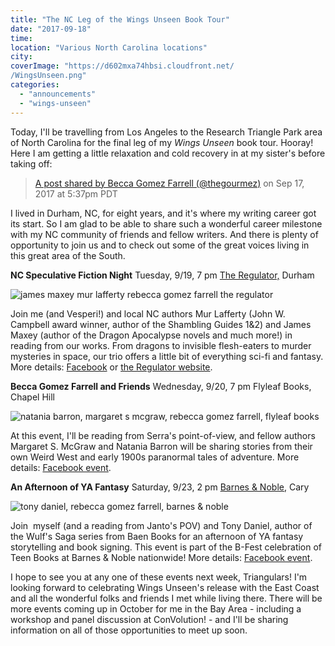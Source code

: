 ```yaml
---
title: "The NC Leg of the Wings Unseen Book Tour"
date: "2017-09-18"
time:
location: "Various North Carolina locations"
city:
coverImage: "https://d602mxa74hbsi.cloudfront.net/
/WingsUnseen.png"
categories:
  - "announcements"
  - "wings-unseen"
---
```


Today, I'll be travelling from Los Angeles to the Research Triangle Park area of North Carolina for the final leg of my _Wings Unseen_ book tour. Hooray! Here I am getting a little relaxation and cold recovery in at my sister's before taking off:

> [A post shared by Becca Gomez Farrell (@thegourmez)](https://www.instagram.com/p/BZKZrUhn3Z5/) on Sep 17, 2017 at 5:37pm PDT

I lived in Durham, NC, for eight years, and it's where my writing career got its start. So I am glad to be able to share such a wonderful career milestone with my NC community of friends and fellow writers. And there is plenty of opportunity to join us and to check out some of the great voices living in this great area of the South.

**NC Speculative Fiction Night** Tuesday, 9/19, 7 pm [The Regulator,](http://www.regulatorbookshop.com/) Durham

![james maxey mur lafferty rebecca gomez farrell the regulator](https://d2ypg8o05lff0b.cloudfront.net/wp-content/uploads/sites/3/2017/09/Regulator-FB-500x188.jpg)

Join me (and Vesperi!) and local NC authors Mur Lafferty (John W. Campbell award winner, author of the Shambling Guides 1&2) and James Maxey (author of the Dragon Apocalypse novels and much more!) in reading from our works. From dragons to invisible flesh-eaters to murder mysteries in space, our trio offers a little bit of everything sci-fi and fantasy. More details: [Facebook](https://www.facebook.com/events/131090570863751) or [the Regulator website](http://www.regulatorbookshop.com/event/evening-speculative-fiction-fantasy-becca-gomez-farrell-mur-lafferty-%C2%A0james-maxey).

**Becca Gomez Farrell and Friends** Wednesday, 9/20, 7 pm Flyleaf Books, Chapel Hill

![natania barron, margaret s mcgraw, rebecca gomez farrell, flyleaf books](https://d2ypg8o05lff0b.cloudfront.net/wp-content/uploads/sites/3/2017/09/Flyleaf-FB-500x188.jpg)

At this event, I'll be reading from Serra's point-of-view, and fellow authors Margaret S. McGraw and Natania Barron will be sharing stories from their own Weird West and early 1900s paranormal tales of adventure. More details: [Facebook event](https://www.facebook.com/events/1857464744568860).

**An Afternoon of YA Fantasy** Saturday, 9/23, 2 pm [Barnes & Noble,](https://www.barnesandnoble.com/) Cary

![tony daniel, rebecca gomez farrell, barnes & noble](https://d2ypg8o05lff0b.cloudfront.net/wp-content/uploads/sites/3/2017/09/Cary-BN2-500x281.jpg)

Join  myself (and a reading from Janto's POV) and Tony Daniel, author of the Wulf's Saga series from Baen Books for an afternoon of YA fantasy storytelling and book signing. This event is part of the B-Fest celebration of Teen Books at Barnes & Noble nationwide! More details: [Facebook event](https://www.facebook.com/events/285090175338351).

I hope to see you at any one of these events next week, Triangulars! I'm looking forward to celebrating Wings Unseen's release with the East Coast and all the wonderful folks and friends I met while living there. There will be more events coming up in October for me in the Bay Area - including a workshop and panel discussion at ConVolution! - and I'll be sharing information on all of those opportunities to meet up soon.
